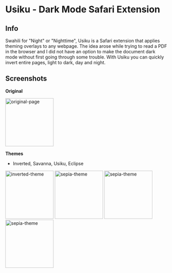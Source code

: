 # Usiku - Dark Mode Safari Extension


## Info

Swahili for "Night" or "Nighttime", Usiku is a Safari extension that applies theming overlays to any webpage. The idea arose while trying to read a PDF in the browser and I did not have an option to make the document dark mode without first going through some trouble. 
With Usiku you can quickly invert entire pages, light to dark, day and night.

## Screenshots
**Original**

<img width="150" alt="original-page" src="https://github.com/samroman3/usiku/assets/52180475/672381d6-0a6f-4010-a0f2-dca003a29b1d">

**Themes**
- Inverted, Savanna, Usiku, Eclipse
<img width="150" alt="inverted-theme" src="https://github.com/samroman3/usiku/assets/52180475/2b28ad42-7198-4639-ac35-a98315a1fc41">
<img width="150" alt="sepia-theme" src="https://github.com/samroman3/usiku/assets/52180475/efb1ff53-d930-4a49-a15e-ee7ef2154134">
<img width="150" alt="sepia-theme" src="https://github.com/samroman3/usiku/assets/52180475/60b281b3-6cad-4112-995d-512931f82192">
<img width="150" alt="sepia-theme" src="https://github.com/samroman3/usiku/assets/52180475/2dd5c168-3a2b-4308-82f7-1120d39daf00">
